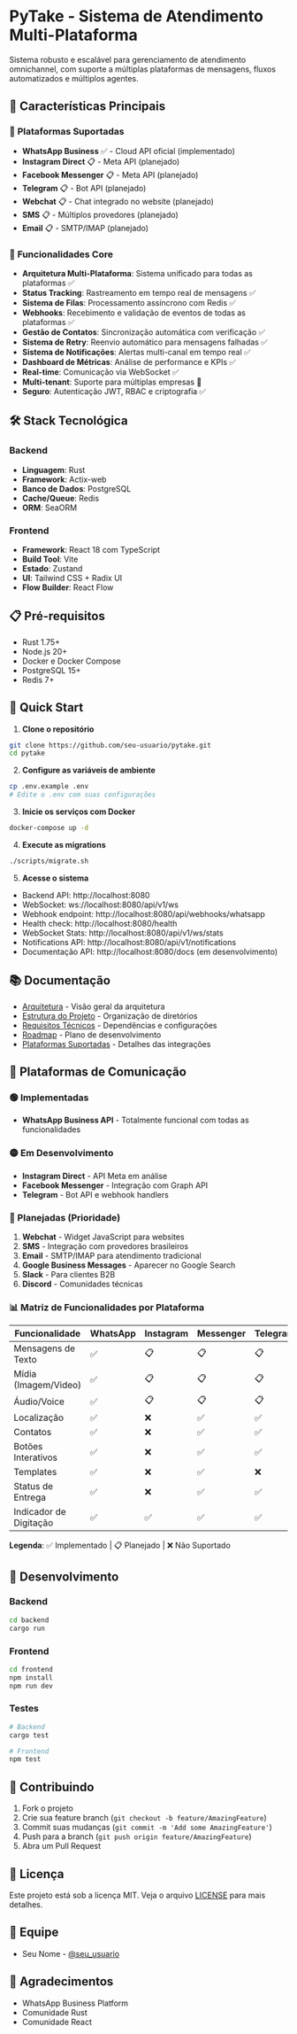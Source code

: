 # PyTake - Sistema de Atendimento Multi-Plataforma

Sistema robusto e escalável para gerenciamento de atendimento omnichannel, com suporte a múltiplas plataformas de mensagens, fluxos automatizados e múltiplos agentes.

## 🚀 Características Principais

### 📱 **Plataformas Suportadas**
- **WhatsApp Business** ✅ - Cloud API oficial (implementado)
- **Instagram Direct** 📋 - Meta API (planejado)
- **Facebook Messenger** 📋 - Meta API (planejado) 
- **Telegram** 📋 - Bot API (planejado)
- **Webchat** 📋 - Chat integrado no website (planejado)
- **SMS** 📋 - Múltiplos provedores (planejado)
- **Email** 📋 - SMTP/IMAP (planejado)

### 🔧 **Funcionalidades Core**
- **Arquitetura Multi-Plataforma**: Sistema unificado para todas as plataformas ✅
- **Status Tracking**: Rastreamento em tempo real de mensagens ✅
- **Sistema de Filas**: Processamento assíncrono com Redis ✅
- **Webhooks**: Recebimento e validação de eventos de todas as plataformas ✅
- **Gestão de Contatos**: Sincronização automática com verificação ✅
- **Sistema de Retry**: Reenvio automático para mensagens falhadas ✅
- **Sistema de Notificações**: Alertas multi-canal em tempo real ✅
- **Dashboard de Métricas**: Análise de performance e KPIs ✅
- **Real-time**: Comunicação via WebSocket ✅
- **Multi-tenant**: Suporte para múltiplas empresas 🔄
- **Seguro**: Autenticação JWT, RBAC e criptografia ✅

## 🛠️ Stack Tecnológica

### Backend
- **Linguagem**: Rust
- **Framework**: Actix-web
- **Banco de Dados**: PostgreSQL
- **Cache/Queue**: Redis
- **ORM**: SeaORM

### Frontend
- **Framework**: React 18 com TypeScript
- **Build Tool**: Vite
- **Estado**: Zustand
- **UI**: Tailwind CSS + Radix UI
- **Flow Builder**: React Flow

## 📋 Pré-requisitos

- Rust 1.75+
- Node.js 20+
- Docker e Docker Compose
- PostgreSQL 15+
- Redis 7+

## 🏃 Quick Start

1. **Clone o repositório**
```bash
git clone https://github.com/seu-usuario/pytake.git
cd pytake
```

2. **Configure as variáveis de ambiente**
```bash
cp .env.example .env
# Edite o .env com suas configurações
```

3. **Inicie os serviços com Docker**
```bash
docker-compose up -d
```

4. **Execute as migrations**
```bash
./scripts/migrate.sh
```

5. **Acesse o sistema**
- Backend API: http://localhost:8080
- WebSocket: ws://localhost:8080/api/v1/ws
- Webhook endpoint: http://localhost:8080/api/webhooks/whatsapp
- Health check: http://localhost:8080/health
- WebSocket Stats: http://localhost:8080/api/v1/ws/stats
- Notifications API: http://localhost:8080/api/v1/notifications
- Documentação API: http://localhost:8080/docs (em desenvolvimento)

## 📚 Documentação

- [Arquitetura](docs/ARCHITECTURE.md) - Visão geral da arquitetura
- [Estrutura do Projeto](docs/PROJECT_STRUCTURE.md) - Organização de diretórios
- [Requisitos Técnicos](docs/REQUIREMENTS.md) - Dependências e configurações  
- [Roadmap](docs/ROADMAP.md) - Plano de desenvolvimento
- [Plataformas Suportadas](docs/PLATFORMS.md) - Detalhes das integrações

## 📱 Plataformas de Comunicação

### 🟢 Implementadas
- **WhatsApp Business API** - Totalmente funcional com todas as funcionalidades

### 🟡 Em Desenvolvimento
- **Instagram Direct** - API Meta em análise
- **Facebook Messenger** - Integração com Graph API  
- **Telegram** - Bot API e webhook handlers

### 🔵 Planejadas (Prioridade)
1. **Webchat** - Widget JavaScript para websites
2. **SMS** - Integração com provedores brasileiros
3. **Email** - SMTP/IMAP para atendimento tradicional
4. **Google Business Messages** - Aparecer no Google Search
5. **Slack** - Para clientes B2B
6. **Discord** - Comunidades técnicas

### 📊 Matriz de Funcionalidades por Plataforma

| Funcionalidade | WhatsApp | Instagram | Messenger | Telegram | Webchat | SMS | Email |
|----------------|----------|-----------|-----------|----------|---------|-----|-------|
| Mensagens de Texto | ✅ | 📋 | 📋 | 📋 | 📋 | 📋 | 📋 |
| Mídia (Imagem/Video) | ✅ | 📋 | 📋 | 📋 | 📋 | ❌ | ✅ |
| Áudio/Voice | ✅ | 📋 | 📋 | 📋 | 📋 | ❌ | ❌ |
| Localização | ✅ | ❌ | ✅ | ✅ | ✅ | ❌ | ❌ |
| Contatos | ✅ | ❌ | ✅ | ✅ | ❌ | ❌ | ❌ |
| Botões Interativos | ✅ | ❌ | ✅ | ✅ | ✅ | ❌ | ❌ |
| Templates | ✅ | ❌ | ✅ | ❌ | ✅ | ✅ | ✅ |
| Status de Entrega | ✅ | ❌ | ✅ | ✅ | ✅ | ✅ | ✅ |
| Indicador de Digitação | ✅ | ✅ | ✅ | ✅ | ✅ | ❌ | ❌ |

**Legenda**: ✅ Implementado | 📋 Planejado | ❌ Não Suportado

## 🔧 Desenvolvimento

### Backend
```bash
cd backend
cargo run
```

### Frontend
```bash
cd frontend
npm install
npm run dev
```

### Testes
```bash
# Backend
cargo test

# Frontend
npm test
```

## 🤝 Contribuindo

1. Fork o projeto
2. Crie sua feature branch (`git checkout -b feature/AmazingFeature`)
3. Commit suas mudanças (`git commit -m 'Add some AmazingFeature'`)
4. Push para a branch (`git push origin feature/AmazingFeature`)
5. Abra um Pull Request

## 📄 Licença

Este projeto está sob a licença MIT. Veja o arquivo [LICENSE](LICENSE) para mais detalhes.

## 👥 Equipe

- Seu Nome - [@seu_usuario](https://github.com/seu-usuario)

## 🙏 Agradecimentos

- WhatsApp Business Platform
- Comunidade Rust
- Comunidade React